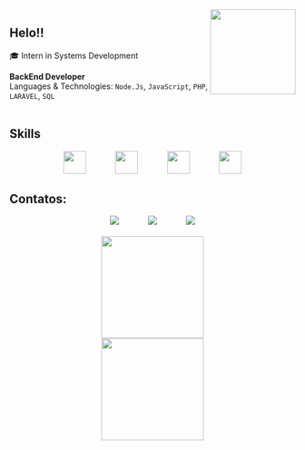 <img src="https://user-images.githubusercontent.com/102002921/209721433-188214e6-d9c2-4ea1-91b6-24b85da56941.png"  width="150" height="150" align="right"/>
	
## Helo!!
<p align="left"  width="300" height="300"/>
 🎓  Intern in Systems Development <br>
	</p>
	<p align="right" style="width=20 height=20 margin-top=10"/>
 
</p>

**BackEnd Developer** \
Languages & Technologies: `Node.Js`, `JavaScript`, `PHP`, `LARAVEL`, `SQL` \
<br/>

## Skills
<div align="center">
        <img src="https://cdn.jsdelivr.net/gh/devicons/devicon@latest/icons/nodejs/nodejs-original-wordmark.svg" width="40" height="40"/>
         		&nbsp;&nbsp;&nbsp;&nbsp;&nbsp;&nbsp;&nbsp;&nbsp;&nbsp;&nbsp;&nbsp; 
        <img src="https://cdn.jsdelivr.net/gh/devicons/devicon@latest/icons/docker/docker-original.svg" width="40" height="40"/>
          		&nbsp;&nbsp;&nbsp;&nbsp;&nbsp;&nbsp;&nbsp;&nbsp;&nbsp;&nbsp;&nbsp;
    	<img src="https://cdn.jsdelivr.net/gh/devicons/devicon@latest/icons/mongodb/mongodb-original-wordmark.svg" width="40" height="40"/>
			&nbsp;&nbsp;&nbsp;&nbsp;&nbsp;&nbsp;&nbsp;&nbsp;&nbsp;&nbsp;&nbsp; 
        <img src="https://cdn.jsdelivr.net/gh/devicons/devicon@latest/icons/oracle/oracle-original.svg" width="40" height="40"/>
          
          
</div>

## Contatos:

<div align="center">
  <a href = "mailto:araujo.ka37@gmail.com"><img src="https://img.shields.io/badge/Gmail-D14836?style=for-the-badge&logo=gmail&logoColor=white" target="_blank"></a>
  			&nbsp;&nbsp;&nbsp;&nbsp;&nbsp;&nbsp;&nbsp;&nbsp;&nbsp;&nbsp;&nbsp;
	<a href="https://instagram.com/kaua_araujo.s" target="_blank"><img src="https://img.shields.io/badge/-Instagram-%23E4405F?style=for-the-badge&logo=instagram&logoColor=white" target="_blank"></a>
			&nbsp;&nbsp;&nbsp;&nbsp;&nbsp;&nbsp;&nbsp;&nbsp;&nbsp;&nbsp;&nbsp;
  <a href="https://www.linkedin.com/in/kauã-araújo-79b185233" target="_blank"><img src="https://img.shields.io/badge/-LinkedIn-%230077B5?style=for-the-badge&logo=linkedin&logoColor=white" target="_blank"></a>   
</div>
<br/>
<div align="center">
  <a href="https://github.com/kaua-araujo">
  <img height="180em" src="https://github-readme-stats.vercel.app/api/top-langs/?username=kaua-araujo&layout=compact&langs_count=7&theme=tokyonight"/>	
	<br/>
  <img height="180em" src="https://github-readme-stats.vercel.app/api?username=kaua-araujo&show_icons=true&theme=tokyonight&include_all_commits=true&count_private=true"/>
</div>



